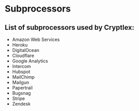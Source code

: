 # Subprocessors

## List of subprocessors used by Cryptlex:

* Amazon Web Services
* Heroku
* DigitalOcean
* Cloudflare
* Google Analytics
* Intercom
* Hubspot
* MailChimp
* Mailgun
* Papertrail
* Bugsnag
* Stripe
* Zendesk

